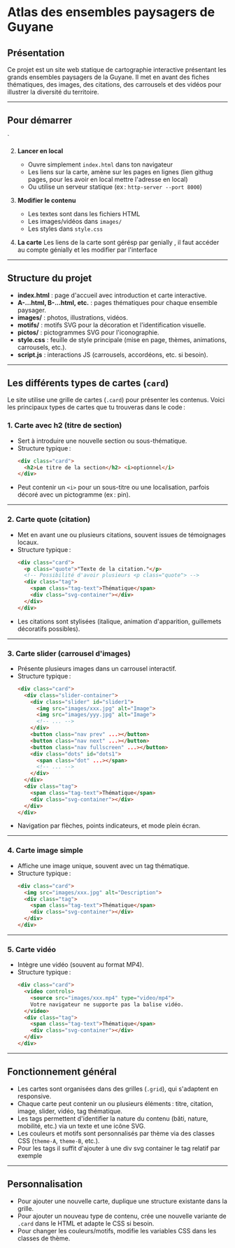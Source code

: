 # Atlas des ensembles paysagers de Guyane

## Présentation

Ce projet est un site web statique de cartographie interactive présentant les grands ensembles paysagers de la Guyane. Il met en avant des fiches thématiques, des images, des citations, des carrousels et des vidéos pour illustrer la diversité du territoire.

---


## Pour démarrer
`

2. **Lancer en local**
   - Ouvre simplement `index.html` dans ton navigateur
   - Les liens sur la carte, amène sur les pages en lignes (lien githug pages, pour les avoir en local mettre l'adresse en local)
   - Ou utilise un serveur statique (ex : `http-server --port 8000`)

3. **Modifier le contenu**
   - Les textes sont dans les fichiers HTML
   - Les images/vidéos dans `images/`
   - Les styles dans `style.css`

4. **La carte**
Les liens de la carte sont gérésp par genially , il faut accéder au compte génially et les modifier par l'interface
---


## Structure du projet

- **index.html** : page d'accueil avec introduction et carte interactive.
- **A-...html, B-...html, etc.** : pages thématiques pour chaque ensemble paysager.
- **images/** : photos, illustrations, vidéos.
- **motifs/** : motifs SVG pour la décoration et l'identification visuelle.
- **pictos/** : pictogrammes SVG pour l'iconographie.
- **style.css** : feuille de style principale (mise en page, thèmes, animations, carrousels, etc.).
- **script.js** : interactions JS (carrousels, accordéons, etc. si besoin).

---

## Les différents types de cartes (`card`)

Le site utilise une grille de cartes (`.card`) pour présenter les contenus. Voici les principaux types de cartes que tu trouveras dans le code :

### 1. Carte avec **h2** (titre de section)

- Sert à introduire une nouvelle section ou sous-thématique.
- Structure typique :
  ```html
  <div class="card">
    <h2>Le titre de la section</h2> <i>optionnel</i>
  </div>
  ```
- Peut contenir un `<i>` pour un sous-titre ou une localisation, parfois décoré avec un pictogramme (ex : pin).

---

### 2. Carte **quote** (citation)

- Met en avant une ou plusieurs citations, souvent issues de témoignages locaux.
- Structure typique :
  ```html
  <div class="card">
    <p class="quote">"Texte de la citation."</p>
    <!-- Possibilité d'avoir plusieurs <p class="quote"> -->
    <div class="tag">
      <span class="tag-text">Thématique</span>
      <div class="svg-container"></div>
    </div>
  </div>
  ```
- Les citations sont stylisées (italique, animation d'apparition, guillemets décoratifs possibles).

---

### 3. Carte **slider** (carrousel d'images)

- Présente plusieurs images dans un carrousel interactif.
- Structure typique :
  ```html
  <div class="card">
    <div class="slider-container">
      <div class="slider" id="slider1">
        <img src="images/xxx.jpg" alt="Image">
        <img src="images/yyy.jpg" alt="Image">
        <!-- ... -->
      </div>
      <button class="nav prev" ...></button>
      <button class="nav next" ...></button>
      <button class="nav fullscreen" ...></button>
      <div class="dots" id="dots1">
        <span class="dot" ...></span>
        <!-- ... -->
      </div>
    </div>
    <div class="tag">
      <span class="tag-text">Thématique</span>
      <div class="svg-container"></div>
    </div>
  </div>
  ```
- Navigation par flèches, points indicateurs, et mode plein écran.

---

### 4. Carte **image simple**

- Affiche une image unique, souvent avec un tag thématique.
- Structure typique :
  ```html
  <div class="card">
    <img src="images/xxx.jpg" alt="Description">
    <div class="tag">
      <span class="tag-text">Thématique</span>
      <div class="svg-container"></div>
    </div>
  </div>
  ```

---

### 5. Carte **vidéo**

- Intègre une vidéo (souvent au format MP4).
- Structure typique :
  ```html
  <div class="card">
    <video controls>
      <source src="images/xxx.mp4" type="video/mp4">
      Votre navigateur ne supporte pas la balise vidéo.
    </video>
    <div class="tag">
      <span class="tag-text">Thématique</span>
      <div class="svg-container"></div>
    </div>
  </div>
  ```

---

## Fonctionnement général

- Les cartes sont organisées dans des grilles (`.grid`), qui s'adaptent en responsive.
- Chaque carte peut contenir un ou plusieurs éléments : titre, citation, image, slider, vidéo, tag thématique.
- Les tags permettent d'identifier la nature du contenu (bâti, nature, mobilité, etc.) via un texte et une icône SVG.
- Les couleurs et motifs sont personnalisés par thème via des classes CSS (`theme-A`, `theme-B`, etc.).
- Pour les tags il suffit d'ajouter à une div svg container le tag relatif par exemple       <div class="svg-container bati"></div>


---

## Personnalisation

- Pour ajouter une nouvelle carte, duplique une structure existante dans la grille.
- Pour ajouter un nouveau type de contenu, crée une nouvelle variante de `.card` dans le HTML et adapte le CSS si besoin.
- Pour changer les couleurs/motifs, modifie les variables CSS dans les classes de thème.


